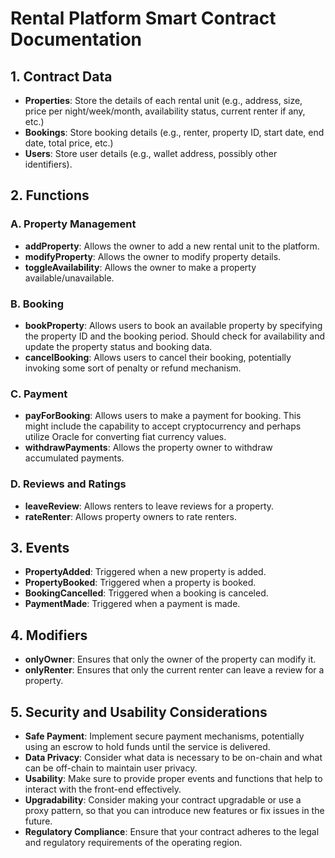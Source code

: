 # Rental Platform Smart Contract Documentation

## 1. Contract Data

- **Properties**: Store the details of each rental unit (e.g., address, size, price per night/week/month, availability status, current renter if any, etc.)
- **Bookings**: Store booking details (e.g., renter, property ID, start date, end date, total price, etc.)
- **Users**: Store user details (e.g., wallet address, possibly other identifiers).

## 2. Functions

### A. Property Management

- **addProperty**: Allows the owner to add a new rental unit to the platform.
- **modifyProperty**: Allows the owner to modify property details.
- **toggleAvailability**: Allows the owner to make a property available/unavailable.

### B. Booking

- **bookProperty**: Allows users to book an available property by specifying the property ID and the booking period. Should check for availability and update the property status and booking data.
- **cancelBooking**: Allows users to cancel their booking, potentially invoking some sort of penalty or refund mechanism.

### C. Payment

- **payForBooking**: Allows users to make a payment for booking. This might include the capability to accept cryptocurrency and perhaps utilize Oracle for converting fiat currency values.
- **withdrawPayments**: Allows the property owner to withdraw accumulated payments.

### D. Reviews and Ratings

- **leaveReview**: Allows renters to leave reviews for a property.
- **rateRenter**: Allows property owners to rate renters.

## 3. Events

- **PropertyAdded**: Triggered when a new property is added.
- **PropertyBooked**: Triggered when a property is booked.
- **BookingCancelled**: Triggered when a booking is canceled.
- **PaymentMade**: Triggered when a payment is made.

## 4. Modifiers

- **onlyOwner**: Ensures that only the owner of the property can modify it.
- **onlyRenter**: Ensures that only the current renter can leave a review for a property.

## 5. Security and Usability Considerations

- **Safe Payment**: Implement secure payment mechanisms, potentially using an escrow to hold funds until the service is delivered.
- **Data Privacy**: Consider what data is necessary to be on-chain and what can be off-chain to maintain user privacy.
- **Usability**: Make sure to provide proper events and functions that help to interact with the front-end effectively.
- **Upgradability**: Consider making your contract upgradable or use a proxy pattern, so that you can introduce new features or fix issues in the future.
- **Regulatory Compliance**: Ensure that your contract adheres to the legal and regulatory requirements of the operating region.

